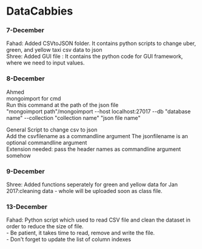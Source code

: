 # DataCabbies

### 7-December <br />

Fahad: Added CSVtoJSON folder. It contains python scripts to change uber, green, and yellow taxi csv data to json <br />
Shree: Added GUI file : It contains the python code for GUI framework, where we need to input values. <br />

### 8-December <br />

Ahmed <br />
mongoimport for cmd <br />
Run this command at the path of the json file <br />
"mongoimport path"/mongoimport --host localhost:27017 --db "database name" --collection "collection name" "json file name" <br />

General Script to change csv to json <br />
Add the csvfilename as a commandline argument 
The jsonfilename is an optional commandline argument <br />
Extension needed: pass the header names as commandline argument somehow <br />

### 9-December <br />
Shree: Added functions seperately for green and yellow data for Jan 2017:cleaning data - whole will be uploaded soon as class file. <br />

### 13-December <br />
Fahad: Python script which used to read CSV file and clean the dataset in order to reduce the size of file. <br />
      - Be patient, it takes time to read, remove and write the file. <br />
      - Don't  forget to update the list of column indexes<br />

